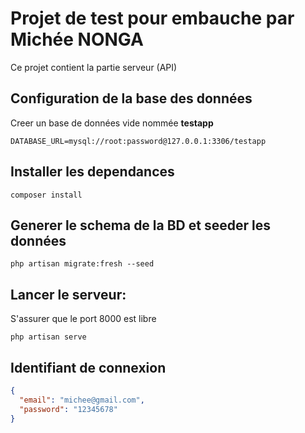 # Projet de test pour embauche par Michée NONGA

Ce projet contient la partie serveur (API)  

## Configuration de la base des données

Creer un base de données vide nommée **testapp**  

````
DATABASE_URL=mysql://root:password@127.0.0.1:3306/testapp
````

## Installer les dependances

````
composer install
````

## Generer le schema de la BD et seeder les données

```
php artisan migrate:fresh --seed
```

## Lancer le serveur:

S'assurer que le port 8000 est libre

````
php artisan serve
````

## Identifiant de connexion
```json
{
  "email": "michee@gmail.com",
  "password": "12345678"
}
```
